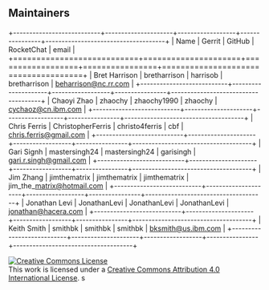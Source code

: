 Maintainers
-----------

+---------------------------+---------------------+------------------+----------------+-------------------------------------+
| Name                      | Gerrit              | GitHub           | RocketChat     | email                               |
+===========================+=====================+==================+================+=====================================+
| Bret Harrison             | bretharrison        | harrisob         | bretharrison   | beharrison@nc.rr.com                |
+---------------------------+---------------------+------------------+----------------+-------------------------------------+
| Chaoyi Zhao               | zhaochy             | zhaochy1990      | zhaochy        | cychaoz@cn.ibm.com                  |
+---------------------------+---------------------+------------------+----------------+-------------------------------------+
| Chris Ferris              | ChristopherFerris   | christo4ferris   | cbf            | chris.ferris@gmail.com              |
+---------------------------+---------------------+------------------+----------------+-------------------------------------+
| Gari Signh                | mastersingh24       | mastersingh24    | garisingh      | gari.r.singh@gmail.com              |
+---------------------------+---------------------+------------------+----------------+-------------------------------------+
| Jim Zhang                 | jimthematrix        | jimthematrix     | jimthematrix   | jim\_the\_matrix@hotmail.com        |
+---------------------------+---------------------+------------------+----------------+-------------------------------------+
| Jonathan Levi             | JonathanLevi        | JonathanLevi     | JonathanLevi   | jonathan@hacera.com                 |
+---------------------------+---------------------+------------------+----------------+-------------------------------------+
| Keith Smith               | smithbk             | smithbk          | smithbk        | bksmith@us.ibm.com                  |
+---------------------------+---------------------+------------------+----------------+-------------------------------------+

<a rel="license" href="http://creativecommons.org/licenses/by/4.0/"><img alt="Creative Commons License" style="border-width:0" src="https://i.creativecommons.org/l/by/4.0/88x31.png" /></a><br />This work is licensed under a <a rel="license" href="http://creativecommons.org/licenses/by/4.0/">Creative Commons Attribution 4.0 International License</a>.
s

